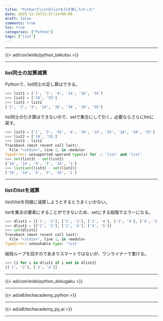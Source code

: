 ```yaml
---
title: "Pythonでlistのlistを引き算したかった"
date: 2019-12-14T21:57:13+09:00
draft: false
comments: true
toc: true
categories: ["Python"]
tags: ["list"]
---
```


<!--more-->

---

{{< ad/con/wide/python_taikutsu >}}

---

### list同士の加算減算

Pythonで、list同士の足し算はできる。

```py
>>> list1 = ['1', '3', '4', '14', '16', '34']
>>> list2 = ['10', '55']
>>> list1 + list2
['1', '3', '4', '14', '16', '34', '10', '55']
```

list同士の引き算はできないので、setで集合にして引く。必要ならさらにlistに戻す。

```py
>>> list3 = ['1', '3', '55', '4', '10', '14', '55', '16', '34', '55']
>>> list2 = ['10', '55']
>>> list3 - list2
Traceback (most recent call last):
  File "<stdin>", line 1, in <module>
TypeError: unsupported operand type(s) for -: 'list' and 'list'
>>> set(list3) - set(list2)
{'16', '14', '4', '3', '34', '1'}
>>> list(set(list3) - set(list2))
['16', '14', '4', '3', '34', '1']
```

---

### listのlistを減算

listのlistを同様に減算しようとするとうまくいかない。

listを集合の要素にすることができないため、setにする段階でエラーになる。

```py
>>> dlist1 = [['1', '2'], ['2', '3'], ['2', '4'], ['3', '4'], ['4', '5']]
>>> dlist2 = [['2', '3'], ['2', '4'], ['4', '5']]
>>> set(dlist1)
Traceback (most recent call last):
  File "<stdin>", line 1, in <module>
TypeError: unhashable type: 'list'
```

結局ループを回すのであまりスマートではないが、ワンライナーで書ける。

```py
>>> [i for i in dlist1 if i not in dlist2]
[['1', '2'], ['3', '4']]

```

---

{{< ad/con/wide/python_dokugaku >}}

---

{{< ad/a8/techacademy_python >}}

---

{{< ad/a8/techacademy_py_ai >}}

---
